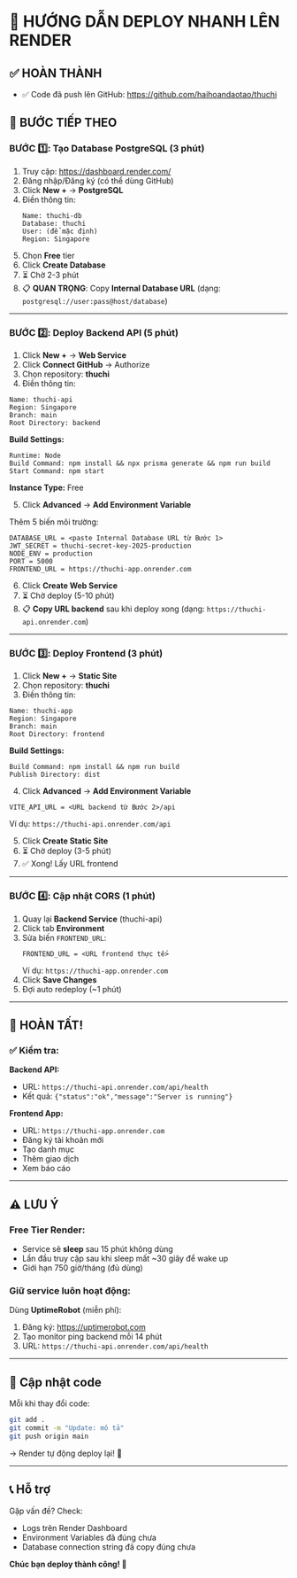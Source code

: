 # 🚀 HƯỚNG DẪN DEPLOY NHANH LÊN RENDER

## ✅ HOÀN THÀNH
- ✅ Code đã push lên GitHub: https://github.com/haihoandaotao/thuchi

## 🎯 BƯỚC TIẾP THEO

### BƯỚC 1️⃣: Tạo Database PostgreSQL (3 phút)

1. Truy cập: https://dashboard.render.com/
2. Đăng nhập/Đăng ký (có thể dùng GitHub)
3. Click **New +** → **PostgreSQL**
4. Điền thông tin:
   ```
   Name: thuchi-db
   Database: thuchi
   User: (để mặc định)
   Region: Singapore
   ```
5. Chọn **Free** tier
6. Click **Create Database**
7. ⏳ Chờ 2-3 phút
8. 📋 **QUAN TRỌNG**: Copy **Internal Database URL** 
   (dạng: `postgresql://user:pass@host/database`)

---

### BƯỚC 2️⃣: Deploy Backend API (5 phút)

1. Click **New +** → **Web Service**
2. Click **Connect GitHub** → Authorize
3. Chọn repository: **thuchi**
4. Điền thông tin:

```
Name: thuchi-api
Region: Singapore
Branch: main
Root Directory: backend
```

**Build Settings:**
```
Runtime: Node
Build Command: npm install && npx prisma generate && npm run build
Start Command: npm start
```

**Instance Type:** Free

5. Click **Advanced** → **Add Environment Variable**

Thêm 5 biến môi trường:

```
DATABASE_URL = <paste Internal Database URL từ Bước 1>
JWT_SECRET = thuchi-secret-key-2025-production
NODE_ENV = production  
PORT = 5000
FRONTEND_URL = https://thuchi-app.onrender.com
```

6. Click **Create Web Service**
7. ⏳ Chờ deploy (5-10 phút)
8. 📋 **Copy URL backend** sau khi deploy xong 
   (dạng: `https://thuchi-api.onrender.com`)

---

### BƯỚC 3️⃣: Deploy Frontend (3 phút)

1. Click **New +** → **Static Site**
2. Chọn repository: **thuchi**
3. Điền thông tin:

```
Name: thuchi-app
Region: Singapore
Branch: main
Root Directory: frontend
```

**Build Settings:**
```
Build Command: npm install && npm run build
Publish Directory: dist
```

4. Click **Advanced** → **Add Environment Variable**

```
VITE_API_URL = <URL backend từ Bước 2>/api
```

Ví dụ: `https://thuchi-api.onrender.com/api`

5. Click **Create Static Site**
6. ⏳ Chờ deploy (3-5 phút)
7. ✅ Xong! Lấy URL frontend

---

### BƯỚC 4️⃣: Cập nhật CORS (1 phút)

1. Quay lại **Backend Service** (thuchi-api)
2. Click tab **Environment**
3. Sửa biến `FRONTEND_URL`:
   ```
   FRONTEND_URL = <URL frontend thực tế>
   ```
   Ví dụ: `https://thuchi-app.onrender.com`
4. Click **Save Changes**
5. Đợi auto redeploy (~1 phút)

---

## 🎉 HOÀN TẤT!

### ✅ Kiểm tra:

**Backend API:**
- URL: `https://thuchi-api.onrender.com/api/health`
- Kết quả: `{"status":"ok","message":"Server is running"}`

**Frontend App:**
- URL: `https://thuchi-app.onrender.com`
- Đăng ký tài khoản mới
- Tạo danh mục
- Thêm giao dịch
- Xem báo cáo

---

## ⚠️ LƯU Ý

### Free Tier Render:
- Service sẽ **sleep** sau 15 phút không dùng
- Lần đầu truy cập sau khi sleep mất ~30 giây để wake up
- Giới hạn 750 giờ/tháng (đủ dùng)

### Giữ service luôn hoạt động:
Dùng **UptimeRobot** (miễn phí):
1. Đăng ký: https://uptimerobot.com
2. Tạo monitor ping backend mỗi 14 phút
3. URL: `https://thuchi-api.onrender.com/api/health`

---

## 🔄 Cập nhật code

Mỗi khi thay đổi code:

```bash
git add .
git commit -m "Update: mô tả"
git push origin main
```

→ Render tự động deploy lại! 🚀

---

## 📞 Hỗ trợ

Gặp vấn đề? Check:
- Logs trên Render Dashboard
- Environment Variables đã đúng chưa
- Database connection string đã copy đúng chưa

**Chúc bạn deploy thành công! 🎊**
